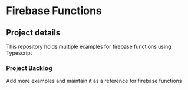 # Firebase Functions

## Project details

This repository holds multiple examples for firebase functions using Typescript

### Project Backlog

Add more examples and maintain it as a reference for firebase functions
